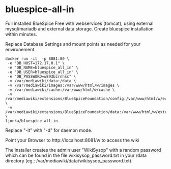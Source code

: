 # bluespice-all-in

Full installed BlueSpice Free with webservices (tomcat), using external mysql/mariadb and external data storage. Create bluespice installation within minutes.

Replace Database Settings and mount points as needed for your environement.
```
docker run -it  -p 8081:80 \
 -e "DB_HOST=172.17.0.1" \
 -e "DB_NAME=bluespice_all_in" \
 -e "DB_USER=bluespice_all_in" \
 -e "DB_PASSWORD=w893bzrnhsc" \
 -v /var/mediawiki/data:/data \
 -v /var/mediawiki/images:/var/www/html/w/images \
 -v /var/mediawiki/cache:/var/www/html/w/cache \
 -v /var/mediawiki/extensions/BlueSpiceFoundation/config:/var/www/html/w/extensions/BlueSpiceFoundation/config \
 -v /var/mediawiki/extensions/BlueSpiceFoundation/data:/var/www/html/w/extensions/BlueSpiceFoundation/data \
ljonka/bluespice-all-in
```

Replace "-it" with "-d" for daemon mode.

Point your Browser to http://localhost:8081/w to access the wiki

The installer creates the admin user "WikiSysop" with a random password which can be found in the file wikisysop_password.txt in your /data directory (eg.: /var/mediawiki/data/wikisysop_password.txt).
